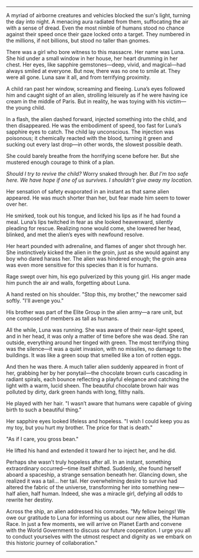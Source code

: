 
---

A myriad of airborne creatures and vehicles blocked the sun's light, turning the day into night. A menacing aura radiated from them, suffocating the air with a sense of dread. Even the most nimble of  humans stood no chance against their speed once their gaze locked onto a target. They numbered in the millions, if not billions, but stood no taller than gnomes.

There was a girl who bore witness to this massacre. Her name was Luna. She hid under a small window in her house, her heart drumming in her chest. Her eyes, like sapphire gemstones—deep, vivid, and magical—had always smiled at everyone. But now, there was no one to smile at. They were all gone. Luna saw it all, and from terrifying proximity.

A child ran past her window, screaming and fleeing. Luna’s eyes followed him and caught sight of an alien, strolling leisurely as if he were having ice cream in the middle of Paris. But in reality, he was toying with his victim—the young child.

In a flash, the alien dashed forward, injected something into the child, and then disappeared. He was the embodiment of speed, too fast for Luna’s sapphire eyes to catch. The child lay unconscious. The injection was poisonous; it chemically reacted with the blood, turning it green and sucking out every last drop—in other words, the slowest possible death.

She could barely breathe from the horrifying scene before her. But she mustered enough courage to think of a plan.

*Should I try to revive the child?* Worry snaked through her. *But I’m too safe here. We have hope if one of us survives. I shouldn’t give away my location.*

Her sensation of safety evaporated in an instant as that same alien appeared. He was much shorter than her, but fear made him seem to tower over her.

He smirked, took out his tongue, and licked his lips as if he had found a meal. Luna’s lips twitched in fear as she looked heavenward, silently pleading for rescue. Realizing none would come, she lowered her head, blinked, and met the alien’s eyes with newfound resolve.

Her heart pounded with adrenaline, and flames of anger shot through her. She instinctively kicked the alien in the groin, just as she would against any boy who dared harass her. The alien was hindered enough; the groin area was even more sensitive for this species than it is for humans.

Rage swept over him, his ego pulverized by this young girl. His anger made him punch the air and walls, forgetting about Luna.

A hand rested on his shoulder. "Stop this, my brother," the newcomer said softly. "I'll avenge you."

His brother was part of the Elite Group in the alien army—a rare unit, but one composed of members as tall as humans.

All the while, Luna was running. She was aware of their near-light speed, and in her head, it was only a matter of time before she was dead. She ran outside, everything around her tinged with green. The most terrifying thing was the silence—it was a quiet invasion, with no missiles, no damage to the buildings. It was like a green soup that smelled like a ton of rotten eggs.

And then he was there. A much taller alien suddenly appeared in front of her, grabbing her by her ponytail—the chocolate brown curls cascading in radiant spirals, each bounce reflecting a playful elegance and catching the light with a warm, lucid sheen. The beautiful chocolate brown hair was polluted by dirty, dark green hands with long, filthy nails.

He played with her hair. "I wasn’t aware that humans were capable of giving birth to such a beautiful thing."

Her sapphire eyes looked lifeless and hopeless. "I wish I could keep you as my toy, but you hurt my brother. The price for that is death."

"As if I care, you gross bean."

He lifted his hand and extended it toward her to inject her, and he did.

Perhaps she wasn’t truly hopeless after all. In an instant, something extraordinary occurred—time itself shifted. Suddenly, she found herself aboard a spaceship, a strange sensation beneath her. Glancing down, she realized it was a tail… her tail. Her overwhelming desire to survive had altered the fabric of the universe, transforming her into something new—half alien, half human. Indeed, she was a miracle girl, defying all odds to rewrite her destiny.

Across the ship, an alien addressed his comrades. "My fellow beings! We owe our gratitude to Luna for informing us about our new allies, the Human Race. In just a few moments, we will arrive on Planet Earth and convene with the World Government to discuss our future cooperation. I urge you all to conduct yourselves with the utmost respect and dignity as we embark on this historic journey of collaboration."

---
